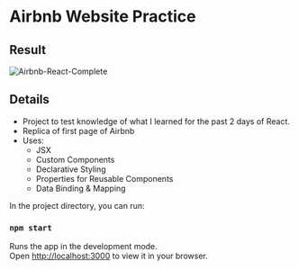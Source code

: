 # Airbnb Website Practice

## Result
![Airbnb-React-Complete](https://github.com/ZenuCode/Airbnb-Webpage/assets/100235605/3ad515df-fb11-4e73-9eb4-8f5e5c48f2e9)

## Details
- Project to test knowledge of what I learned for the past 2 days of React.
- Replica of first page of Airbnb
- Uses:
  - JSX
  - Custom Components
  - Declarative Styling
  - Properties for Reusable Components
  - Data Binding & Mapping

In the project directory, you can run:

### `npm start`

Runs the app in the development mode.\
Open [http://localhost:3000](http://localhost:3000) to view it in your browser.

